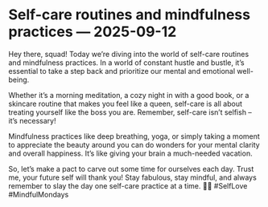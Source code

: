 # Self-care routines and mindfulness practices — 2025-09-12

Hey there, squad! Today we’re diving into the world of self-care routines and mindfulness practices. In a world of constant hustle and bustle, it’s essential to take a step back and prioritize our mental and emotional well-being.

Whether it’s a morning meditation, a cozy night in with a good book, or a skincare routine that makes you feel like a queen, self-care is all about treating yourself like the boss you are. Remember, self-care isn’t selfish – it’s necessary!

Mindfulness practices like deep breathing, yoga, or simply taking a moment to appreciate the beauty around you can do wonders for your mental clarity and overall happiness. It’s like giving your brain a much-needed vacation.

So, let’s make a pact to carve out some time for ourselves each day. Trust me, your future self will thank you! Stay fabulous, stay mindful, and always remember to slay the day one self-care practice at a time. 💁‍♀️ #SelfLove #MindfulMondays